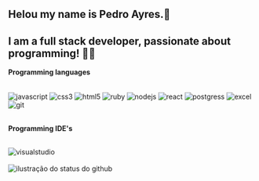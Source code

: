 ## Helou my name is Pedro Ayres.👋
## I am a full stack developer, passionate about programming! 👨‍💻

**Programming languages**
<div style="display: inline_block"><br/>
    <img align="center" alt="javascript" src="https://img.shields.io/badge/JavaScript-F7DF1E?style=for-the-badge&logo=javascript&logoColor=black"/> 
    <img align="center" alt="css3" src="https://img.shields.io/badge/CSS-239120?&style=for-the-badge&logo=css3&logoColor=white"/> 
    <img align="center" alt="html5" src="https://img.shields.io/badge/HTML-239120?style=for-the-badge&logo=html5&logoColor=white"/> 
    <img align="center" alt="ruby" src="https://img.shields.io/badge/Ruby-CC342D?style=for-the-badge&logo=ruby&logoColor=white"/>
    <img align="center" alt="nodejs" src="https://img.shields.io/badge/Node.js-43853D?style=for-the-badge&logo=node.js&logoColor=white"/>
    <img align="center" alt="react" src="https://img.shields.io/badge/React-20232A?style=for-the-badge&logo=react&logoColor=61DAFB"/>
    <img align="center" alt="postgress" src="https://img.shields.io/badge/PostgreSQL-316192?style=for-the-badge&logo=postgresql&logoColor=white"/>
    <img align="center" alt="excel" src="https://img.shields.io/badge/Microsoft_Excel-217346?style=for-the-badge&logo=microsoft-excel&logoColor=white"/>
    <img align="center" alt="git" src="https://img.shields.io/badge/Git-E34F26?style=for-the-badge&logo=git&logoColor=white"/>
</div><br/>

**Programming IDE's**
<div style="display: inline_block"><br/>
    <img align="center" alt="visualstudio" src="https://img.shields.io/badge/-Visual%20Studio%20Code-333333?style=flat&logo=visual-studio-code&logoColor=007ACC"/> 
</div><br/>
<img align='center' src="https://github-readme-stats.vercel.app/api?username=PedroAyres&show_icons=true&title_color=783c00&text_color=af552e&icon_color=783c00&bg_color=f8efd4&cache_seconds=2300" alt="ilustração do status do github">

